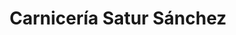 ---
title: "Carnicería Satur Sánchez"
url: /majadahonda/carniceria-satur-sanchez/
shop: Metzgerei
---